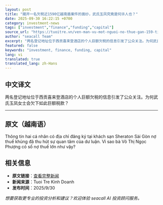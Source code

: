```yaml
---
layout: post
title: "揭开一名欠税近1590亿越南盾案件的面纱，武氏玉凤究竟是何许人也？"
date: 2025-09-30 16:22:15 +0700
category: investment-news
tags: ["investment","finance","funding","capital"]
source_url: "https://tuoitre.vn/ven-man-vu-mot-nguoi-no-thue-gan-159-ti-dong-ba-vo-thi-ngoc-phuong-la-ai-20250930195940662.htm"
author: "seacall Team"
excerpt: "两名登记地址位于西贡喜来登酒店的个人巨额欠税的信息引发了公众关注。为何武氏玉凤女士会欠下如此巨额税款？..."
featured: false
keywords: "investment, finance, funding, capital"
lang: vi
translated: true
translated_lang: zh-Hans
---
```


## 中文译文

两名登记地址位于西贡喜来登酒店的个人巨额欠税的信息引发了公众关注。为何武氏玉凤女士会欠下如此巨额税款？

---

## 原文（越南语）

Thông tin hai cá nhân có địa chỉ đăng ký tại khách sạn Sheraton Sài Gòn nợ thuế khủng đã 
thu hút sự quan tâm của dư luận. Vì sao bà Võ Thị Ngọc Phượng có số nợ thuế lớn như vậy?

## 相关信息

- **原文链接**：[查看完整新闻](https://tuoitre.vn/ven-man-vu-mot-nguoi-no-thue-gan-159-ti-dong-ba-vo-thi-ngoc-phuong-la-ai-20250930195940662.htm)
- **新闻来源**：Tuoi Tre Kinh Doanh
- **发布时间**：2025/9/30

*想要获取更专业的投资分析和建议？欢迎体验 seacall AI 投资顾问服务。*